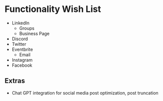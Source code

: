 # Functionality Wish List

- LinkedIn
    - Groups
    - Business Page
- Discord
- Twitter
- Eventbrite
    - Email
- Instagram
- Facebook

## Extras
- Chat GPT integration for social media post optimization, post truncation